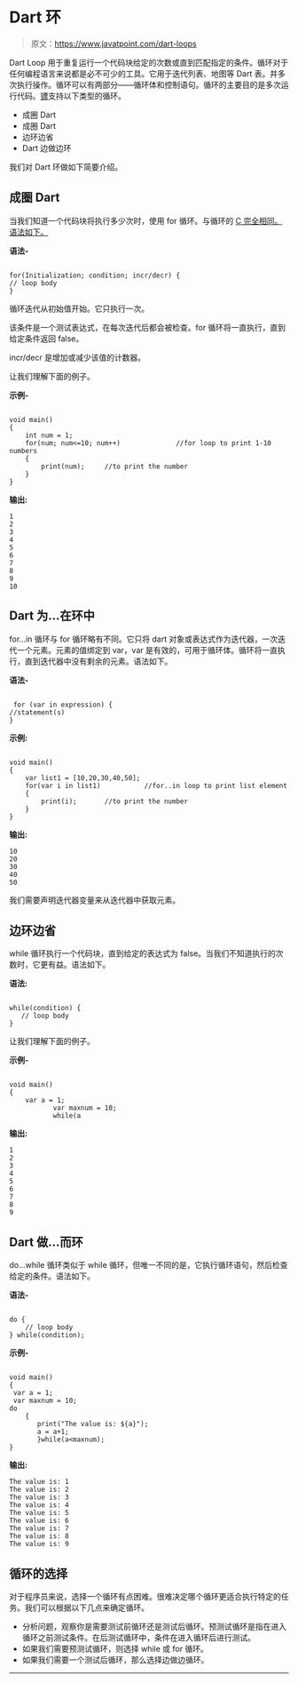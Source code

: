 # Dart 环

> 原文：<https://www.javatpoint.com/dart-loops>

Dart Loop 用于重复运行一个代码块给定的次数或直到匹配指定的条件。循环对于任何编程语言来说都是必不可少的工具。它用于迭代列表、地图等 Dart 表。并多次执行操作。循环可以有两部分——循环体和控制语句。循环的主要目的是多次运行代码。[镖](https://www.javatpoint.com/dart-programming)支持以下类型的循环。

*   成圈 Dart
*   成圈 Dart
*   边环边省
*   Dart 边做边环

我们对 Dart 环做如下简要介绍。

## 成圈 Dart

当我们知道一个代码块将执行多少次时，使用 for 循环。与循环的 [C 完全相同。语法如下。](https://www.javatpoint.com/for-loop-in-c)

**语法-**

```

for(Initialization; condition; incr/decr) {
// loop body
}

```

循环迭代从初始值开始。它只执行一次。

该条件是一个测试表达式，在每次迭代后都会被检查。for 循环将一直执行，直到给定条件返回 false。

incr/decr 是增加或减少该值的计数器。

让我们理解下面的例子。

**示例-**

```

void main()
{
	int num = 1;
	for(num; num<=10; num++)	          //for loop to print 1-10 numbers
	{
		print(num);		//to print the number
	}
}

```

**输出:**

```
1
2
3
4
5
6
7
8
9
10

```

## Dart 为…在环中

for…in 循环与 for 循环略有不同。它只将 dart 对象或表达式作为迭代器，一次迭代一个元素。元素的值绑定到 var，var 是有效的，可用于循环体。循环将一直执行，直到迭代器中没有剩余的元素。语法如下。

**语法-**

```

 for (var in expression) {
//statement(s)
}

```

**示例:**

```

void main()
{
	var list1 = [10,20,30,40,50];
	for(var i in list1)	          //for..in loop to print list element
	{
		print(i);		//to print the number
	}
}

```

**输出:**

```
10
20
30
40
50

```

我们需要声明迭代器变量来从迭代器中获取元素。

## 边环边省

while 循环执行一个代码块，直到给定的表达式为 false。当我们不知道执行的次数时，它更有益。语法如下。

**语法:**

```

while(condition) {
   // loop body
}

```

让我们理解下面的例子。

**示例-**

```

void main()
{
	var a = 1;
           var maxnum = 10;
           while(a
```

**输出:**

```
1
2
3
4
5
6
7
8
9

```

## Dart 做…而环

do…while 循环类似于 while 循环，但唯一不同的是，它执行循环语句，然后检查给定的条件。语法如下。

**语法-**

```

do {
    // loop body
} while(condition);

```

**示例-**

```

void main()
{
 var a = 1;
 var maxnum = 10;
do
    {              
       print("The value is: ${a}");
       a = a+1;                                  
       }while(a<maxnum);
}

```

**输出:**

```
The value is: 1
The value is: 2
The value is: 3
The value is: 4
The value is: 5
The value is: 6
The value is: 7
The value is: 8
The value is: 9

```

## 循环的选择

对于程序员来说，选择一个循环有点困难。很难决定哪个循环更适合执行特定的任务。我们可以根据以下几点来确定循环。

*   分析问题，观察你是需要测试前循环还是测试后循环。预测试循环是指在进入循环之前测试条件。在后测试循环中，条件在进入循环后进行测试。
*   如果我们需要预测试循环，则选择 while 或 for 循环。
*   如果我们需要一个测试后循环，那么选择边做边循环。

* * *